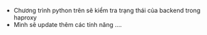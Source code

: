 - Chương trình python trên sẽ kiểm tra trạng thái của backend trong haproxy 
- Mình sẽ update thêm các tính năng ....
